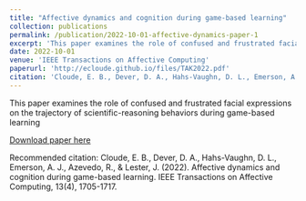 ```yaml
---
title: "Affective dynamics and cognition during game-based learning"
collection: publications
permalink: /publication/2022-10-01-affective-dynamics-paper-1
excerpt: 'This paper examines the role of confused and frustrated facial expressions on the trajectory of scientific-reasoning behaviors during game-based learning'
date: 2022-10-01
venue: 'IEEE Transactions on Affective Computing'
paperurl: 'http://ecloude.github.io/files/TAK2022.pdf'
citation: 'Cloude, E. B., Dever, D. A., Hahs-Vaughn, D. L., Emerson, A. J., Azevedo, R., &amp; Lester, J. (2022). Affective dynamics and cognition during game-based learning. IEEE Transactions on Affective Computing, 13(4), 1705-1717.'
---
```

This paper examines the role of confused and frustrated facial expressions on the trajectory of scientific-reasoning behaviors during game-based learning

[Download paper here](http://ecloude.github.io/files/TAK2022.pdf)

Recommended citation: Cloude, E. B., Dever, D. A., Hahs-Vaughn, D. L., Emerson, A. J., Azevedo, R., & Lester, J. (2022). Affective dynamics and cognition during game-based learning. IEEE Transactions on Affective Computing, 13(4), 1705-1717.